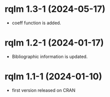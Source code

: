 # rqlm 1.3-1 (2024-05-17)

- coeff function is added.

# rqlm 1.2-1 (2024-01-17)

- Bibliographic information is updated.

# rqlm 1.1-1 (2024-01-10)

- first version released on CRAN
